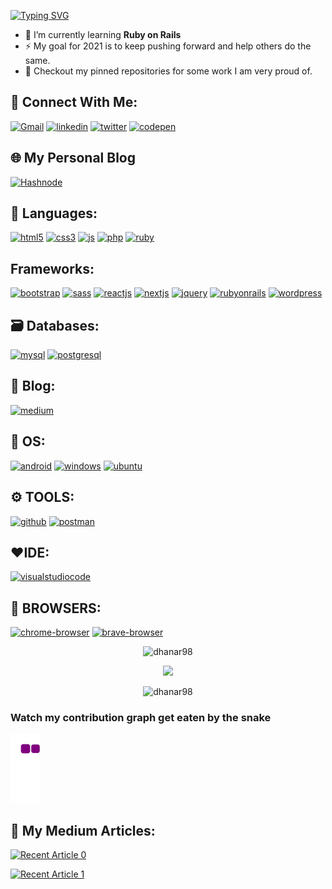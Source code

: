 [![Typing SVG](https://readme-typing-svg.herokuapp.com?lines=Hi+%F0%9F%91%8B%2C+I'm+dhana)](https://github.com/dhanar98/)


- 🌱 I’m currently learning **Ruby on Rails**
- ⚡ My goal for 2021 is to keep pushing forward and help others do the same.
- 📌 Checkout my pinned repositories for some work I am very proud of.

## 📱 Connect With Me:
[![Gmail](https://img.shields.io/badge/gmail-e37400?style=for-the-badge&logo=gmail&logoColor=white)](mailto:dhanasekarravi98@gmail.com)
[![linkedin](https://img.shields.io/badge/linkedin-0A66C2?style=for-the-badge&logo=linkedin&logoColor=white)](https://www.linkedin.com/in/dhanar98/)
[![twitter](https://img.shields.io/badge/twitter-1DA1F2?style=for-the-badge&logo=twitter&logoColor=white)](https://twitter.com/dhanar98)
[![codepen](https://img.shields.io/badge/codepen-fadd01?style=for-the-badge&logo=codepen&logoColor=black)](https://codepen.io/dhanar98)

## 🌐 My Personal Blog
[![Hashnode](https://img.shields.io/badge/DHANAR98-2962FF?style=for-the-badge&logo=hashnode&logoColor=white)](https://dhanar98.hashnode.dev/)


## 🔖 Languages:
[![html5](https://img.shields.io/badge/html5-E34F26?style=for-the-badge&logo=html5&logoColor=white)](https://www.w3schools.com/html/)
[![css3](https://img.shields.io/badge/css3-1572B6?style=for-the-badge&logo=css3&logoColor=white)](https://www.w3schools.com/css/)
[![js](https://img.shields.io/badge/JavaScript-323330?style=for-the-badge&logo=javascript&logoColor=F7DF1E)](https://www.w3schools.com/js/)
[![php](https://img.shields.io/badge/PHP-777BB4?style=for-the-badge&logo=php&logoColor=white)](https://www.w3schools.com/php/)
[![ruby](https://img.shields.io/badge/Ruby-CC342D?style=for-the-badge&logo=ruby&logoColor=white)](https://www.ruby-lang.org/en/)

## Frameworks:
[![bootstrap](https://img.shields.io/badge/Bootstrap-563D7C?style=for-the-badge&logo=bootstrap&logoColor=white)](https://getbootstrap.com/)
[![sass](https://img.shields.io/badge/Sass-CC6699?style=for-the-badge&logo=sass&logoColor=white)](https://sass-lang.com/)
[![reactjs](https://img.shields.io/badge/React-20232A?style=for-the-badge&logo=react&logoColor=61DAFB)](https://reactjs.org/)
[![nextjs](https://img.shields.io/badge/next.js-000000?style=for-the-badge&logo=nextdotjs&logoColor=white)](https://nextjs.org/)
[![jquery](https://img.shields.io/badge/jQuery-0769AD?style=for-the-badge&logo=jquery&logoColor=white)](https://jquery.com/)
[![rubyonrails](https://img.shields.io/badge/Ruby_on_Rails-CC0000?style=for-the-badge&logo=ruby-on-rails&logoColor=white)](https://guides.rubyonrails.org/)
[![wordpress](https://img.shields.io/badge/Wordpress-21759B?style=for-the-badge&logo=wordpress&logoColor=white)](https://wordpress.com/)

## 🗃️ Databases:
[![mysql](https://img.shields.io/badge/MySQL-f97b3b?style=for-the-badge&logo=mysql&logoColor=black)](https://www.w3schools.com/mysql/)
[![postgresql](https://img.shields.io/badge/PostgreSQL-316192?style=for-the-badge&logo=postgresql&logoColor=white)](https://www.postgresql.org/)


## 📝 Blog:
[![medium](https://img.shields.io/badge/Medium-12100E?style=for-the-badge&logo=medium&logoColor=white)](https://medium.com/@dhanar98)

## 🧬 OS:
[![android](https://img.shields.io/badge/Android-3DDC84?style=for-the-badge&logo=android&logoColor=white)](https://www.android.com/)
[![windows](https://img.shields.io/badge/Windows-0078D6?style=for-the-badge&logo=windows&logoColor=white)](https://www.microsoft.com/en-us/windows)
[![ubuntu](https://img.shields.io/badge/Ubuntu-E95420?style=for-the-badge&logo=ubuntu&logoColor=white)](https://ubuntu.com/)

## ⚙️ TOOLS:
[![github](https://img.shields.io/badge/GitHub-100000?style=for-the-badge&logo=github&logoColor=whi)](https://github.com/)
[![postman](https://img.shields.io/badge/Postman-FF6C37?style=for-the-badge&logo=Postman&logoColor=white)](https://www.postman.com/)

## ❤️IDE:
[![visualstudiocode](https://img.shields.io/badge/Visual_Studio_Code-0078D4?style=for-the-badge&logo=visual%20studio%20code&logoColor=white)](https://code.visualstudio.com/)

## 🔮 BROWSERS:
[![chrome-browser](https://img.shields.io/badge/Google_chrome-0AA24C?style=for-the-badge&logo=Google-chrome&logoColor=white)](https://www.google.com/chrome/)
[![brave-browser](https://img.shields.io/badge/Brave-FF2B2D?style=for-the-badge&logo=Brave&logoColor=white)](https://brave.com/download/)


<p align="center"><img src="https://github-readme-stats.vercel.app/api/top-langs?username=dhanar98&show_icons=true&locale=en&layout=compact&theme=dark" alt="dhanar98" width="350" /></p>

<p align='center'>
  <a href="#"><img src="https://github-readme-stats.vercel.app/api?username=dhanar98&show_icons=true&count_private=true&theme=dark" width="350"></a>
</p>

<p align="center"><img  src="https://github-readme-streak-stats.herokuapp.com/?user=dhanar98&theme=dark"  width="350" alt="dhanar98" /></a></p>


### Watch my contribution graph get eaten by the snake
![snake gif](https://github.com/dhanar98/dhanar98/blob/output/github-contribution-grid-snake.gif)

## 📝 My Medium Articles:
<a target="_blank" href="https://github-readme-medium-recent-article.vercel.app/medium/@dhanar98/0"><img src="https://github-readme-medium-recent-article.vercel.app/medium/@dhanar98/0" alt="Recent Article 0"> 
  
 <a target="_blank" href="https://github-readme-medium-recent-article.vercel.app/medium/@dhanar98/1"><img src="https://github-readme-medium-recent-article.vercel.app/medium/@dhanar98/1" alt="Recent Article 1"> 
 



<!---
dhanar98/dhanar98 is a ✨ special ✨ repository because its `README.md` (this file) appears on your GitHub profile.
You can click the Preview link to take a look at your changes.
--->
